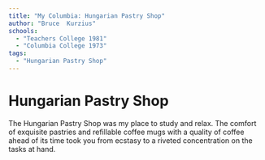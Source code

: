 ```yaml
---
title: "My Columbia: Hungarian Pastry Shop"
author: "Bruce  Kurzius"
schools:
  - "Teachers College 1981"
  - "Columbia College 1973"
tags:
  - "Hungarian Pastry Shop"
---
```


# Hungarian Pastry Shop

The Hungarian Pastry Shop was my place to study and relax.  The comfort of exquisite pastries and refillable coffee mugs with a quality of coffee ahead of its time took you from ecstasy to a riveted concentration on the tasks at hand.
